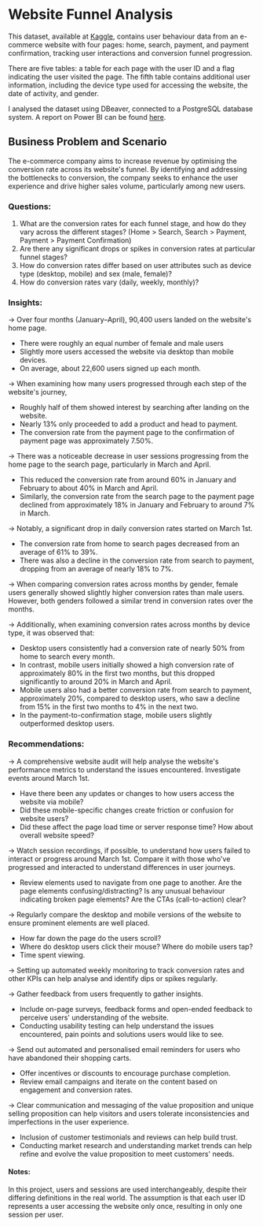 # Website Funnel Analysis

This dataset, available at [Kaggle](https://www.kaggle.com/datasets/aerodinamicc/ecommerce-website-funnel-analysis), contains user behaviour data from an e-commerce website with four pages: home, search, payment, and payment confirmation, tracking user interactions and conversion funnel progression.

There are five tables: a table for each page with the user ID and a flag indicating the user visited the page. The fifth table contains additional user information, including the device type used for accessing the website, the date of activity, and gender.

I analysed the dataset using DBeaver, connected to a PostgreSQL database system. A report on Power BI can be found [here](https://github.com/umasreeakula/website_funnel_analysis/blob/main/Website%20Conversion%20Funnel.pbix).

## Business Problem and Scenario

The e-commerce company aims to increase revenue by optimising the conversion rate across its website's funnel. By identifying and addressing the bottlenecks to conversion, the company seeks to enhance the user experience and drive higher sales volume, particularly among new users.

### Questions:
1. What are the conversion rates for each funnel stage, and how do they vary across the different stages? (Home > Search, Search > Payment, Payment > Payment Confirmation)
2. Are there any significant drops or spikes in conversion rates at particular funnel stages?
3. How do conversion rates differ based on user attributes such as device type (desktop, mobile) and sex (male, female)?
4. How do conversion rates vary (daily, weekly, monthly)?

### Insights:
-> Over four months (January–April), 90,400 users landed on the website's home page.
- There were roughly an equal number of female and male users
- Slightly more users accessed the website via desktop than mobile devices. 
- On average, about 22,600 users signed up each month.

-> When examining how many users progressed through each step of the website's journey,
- Roughly half of them showed interest by searching after landing on the website.
- Nearly 13% only proceeded to add a product and head to payment.
- The conversion rate from the payment page to the confirmation of payment page was approximately 7.50%.

-> There was a noticeable decrease in user sessions progressing from the home page to the search page, particularly in March and April.
- This reduced the conversion rate from around 60% in January and February to about 40% in March and April. 
- Similarly, the conversion rate from the search page to the payment page declined from approximately 18% in January and February to around 7% in March.

-> Notably, a significant drop in daily conversion rates started on March 1st.
- The conversion rate from home to search pages decreased from an average of 61% to 39%. 
- There was also a decline in the conversion rate from search to payment, dropping from an average of nearly 18% to 7%.

-> When comparing conversion rates across months by gender, female users generally showed slightly higher conversion rates than male users. However, both genders followed a similar trend in conversion rates over the months.

-> Additionally, when examining conversion rates across months by device type, it was observed that:
- Desktop users consistently had a conversion rate of nearly 50% from home to search every month. 
- In contrast, mobile users initially showed a high conversion rate of approximately 80% in the first two months, but this dropped significantly to around 20% in March and April. 
- Mobile users also had a better conversion rate from search to payment, approximately 20%, compared to desktop users, who saw a decline from 15% in the first two months to 4% in the next two.
- In the payment-to-confirmation stage, mobile users slightly outperformed desktop users.

### Recommendations:
-> A comprehensive website audit will help analyse the website's performance metrics to understand the issues encountered. Investigate events around March 1st. 
- Have there been any updates or changes to how users access the website via mobile? 
- Did these mobile-specific changes create friction or confusion for website users?
- Did these affect the page load time or server response time? How about overall website speed?
  
-> Watch session recordings, if possible, to understand how users failed to interact or progress around March 1st. Compare it with those who've progressed and interacted to understand differences in user journeys.
- Review elements used to navigate from one page to another. Are the page elements confusing/distracting? Is any unusual behaviour indicating broken page elements? Are the CTAs (call-to-action) clear?
  
-> Regularly compare the desktop and mobile versions of the website to ensure prominent elements are well placed.
- How far down the page do the users scroll?
- Where do desktop users click their mouse? Where do mobile users tap?
- Time spent viewing.

-> Setting up automated weekly monitoring to track conversion rates and other KPIs can help analyse and identify dips or spikes regularly.

-> Gather feedback from users frequently to gather insights.
- Include on-page surveys, feedback forms and open-ended feedback to perceive users' understanding of the website.
- Conducting usability testing can help understand the issues encountered, pain points and solutions users would like to see.

-> Send out automated and personalised email reminders for users who have abandoned their shopping carts.
- Offer incentives or discounts to encourage purchase completion.
- Review email campaigns and iterate on the content based on engagement and conversion rates.

-> Clear communication and messaging of the value proposition and unique selling proposition can help visitors and users tolerate inconsistencies and imperfections in the user experience.
- Inclusion of customer testimonials and reviews can help build trust.
- Conducting market research and understanding market trends can help refine and evolve the value proposition to meet customers' needs.

 #### Notes:
 In this project, users and sessions are used interchangeably, despite their differing definitions in the real world. The assumption is that each user ID represents a user accessing the website only once, resulting in only one session per user.
